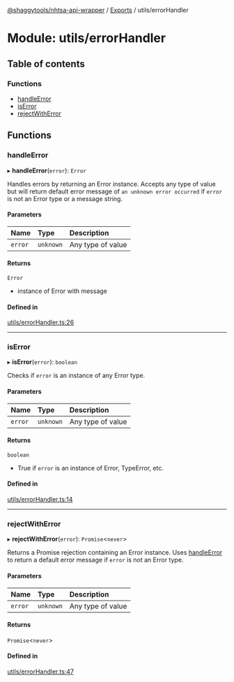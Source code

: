 [@shaggytools/nhtsa-api-wrapper](../index.md) / [Exports](../modules.md) / utils/errorHandler

# Module: utils/errorHandler

## Table of contents

### Functions

- [handleError](utils_errorHandler.md#handleerror)
- [isError](utils_errorHandler.md#iserror)
- [rejectWithError](utils_errorHandler.md#rejectwitherror)

## Functions

### handleError

▸ **handleError**(`error`): `Error`

Handles errors by returning an Error instance.
Accepts any type of value but will return default error message of `an unknown error occurred` if
`error` is not an Error type or a message string.

#### Parameters

| Name    | Type      | Description       |
| :------ | :-------- | :---------------- |
| `error` | `unknown` | Any type of value |

#### Returns

`Error`

- instance of Error with message

#### Defined in

[utils/errorHandler.ts:26](https://github.com/ShaggyTech/nhtsa-api-wrapper/blob/main/packages/lib/src/utils/errorHandler.ts#L26)

---

### isError

▸ **isError**(`error`): `boolean`

Checks if `error` is an instance of any Error type.

#### Parameters

| Name    | Type      | Description       |
| :------ | :-------- | :---------------- |
| `error` | `unknown` | Any type of value |

#### Returns

`boolean`

- True if `error` is an instance of Error, TypeError, etc.

#### Defined in

[utils/errorHandler.ts:14](https://github.com/ShaggyTech/nhtsa-api-wrapper/blob/main/packages/lib/src/utils/errorHandler.ts#L14)

---

### rejectWithError

▸ **rejectWithError**(`error`): `Promise`<`never`\>

Returns a Promise rejection containing an Error instance.
Uses [handleError](utils_errorHandler.md#handleerror) to return a default error message if `error` is
not an Error type.

#### Parameters

| Name    | Type      | Description       |
| :------ | :-------- | :---------------- |
| `error` | `unknown` | Any type of value |

#### Returns

`Promise`<`never`\>

#### Defined in

[utils/errorHandler.ts:47](https://github.com/ShaggyTech/nhtsa-api-wrapper/blob/main/packages/lib/src/utils/errorHandler.ts#L47)
